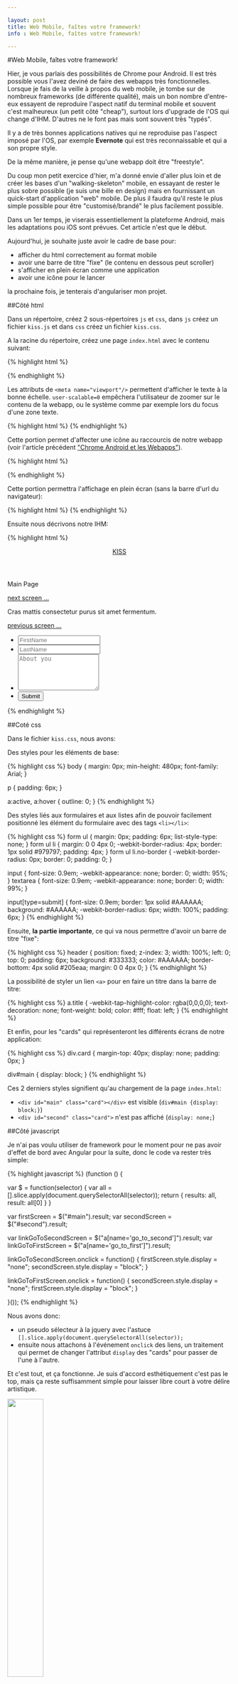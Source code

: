 ```yaml
---

layout: post
title: Web Mobile, faîtes votre framework!
info : Web Mobile, faîtes votre framework!

---
```


#Web Mobile, faîtes votre framework!

Hier, je vous parlais des possibilités de Chrome pour Android. Il est très possible vous l'avez deviné de faire des webapps très fonctionnelles. Lorsque je fais de la veille à propos du web mobile, je tombe sur de nombreux frameworks (de différente qualité), mais un bon nombre d'entre-eux essayent de reproduire l'aspect natif du terminal mobile et souvent c'est malheureux (un petit côté "cheap"), surtout lors d'upgrade de l'OS qui change d'IHM. D'autres ne le font pas mais sont souvent très "typés".

Il y a de très bonnes applications natives qui ne reproduise pas l'aspect imposé par l'OS, par exemple **Evernote** qui est très reconnaissable et qui a son propre style.

De la même manière, je pense qu'une webapp doit être "freestyle".

Du coup mon petit exercice d'hier, m'a donné envie d'aller plus loin et de créer les bases d'un "walking-skeleton" mobile, en essayant de rester le plus sobre possible (je suis une bille en design) mais en fournissant un quick-start d'application "web" mobile. De plus il faudra qu'il reste le plus simple possible pour être "customisé/brandé" le plus facilement possible.

Dans un 1er temps, je viserais essentiellement la plateforme Android, mais les adaptations pou iOS sont prévues. Cet article n'est que le début.

Aujourd'hui, je souhaite juste avoir le cadre de base pour:

- afficher du html correctement au format mobile 
- avoir une barre de titre "fixe" (le contenu en dessous peut scroller)
- s'afficher en plein écran comme une application
- avoir une icône pour le lancer

la prochaine fois, je tenterais d'angulariser mon projet.

##Côté html

Dans un répertoire, créez 2 sous-répertoires `js` et `css`, dans `js` créez un fichier `kiss.js` et dans `css` créez un fichier `kiss.css`.

A la racine du répertoire, créez une page `index.html` avec le contenu suivant:

{% highlight html %}
<!DOCTYPE html>
<html>
<head lang="en">
  <meta charset="UTF-8">
{% endhighlight %}

Les attributs de `<meta name="viewport"/>` permettent d'afficher le texte à la bonne échelle. `user-scalable=0` empêchera l'utilisateur de zoomer sur le contenu de la webapp, ou le système comme par exemple lors du focus d'une zone texte.

{% highlight html %}
  <meta name="viewport" content="width=device-width; initial-scale=1.0; maximum-scale=1.0; user-scalable=0;" />
{% endhighlight %}

Cette portion permet d'affecter une icône au raccourcis de notre webapp (voir l'article précédent ["Chrome Android et les Webapps"](http://k33g.github.io/2014/05/29/ANDROID-WEBAPP.html)).

{% highlight html %}
  <link rel="icon" sizes="196x196" href="html5.png">
{% endhighlight %}

Cette portion permettra l'affichage en plein écran (sans la barre d'url du navigateur):

{% highlight html %}
  <meta name="mobile-web-app-capable" content="yes">
{% endhighlight %}

Ensuite nous décrivons notre IHM:

{% highlight html %}
  <title>kiss</title>
  <link rel="stylesheet" href="css/kiss.css">
</head>
<body>

  <header>
    <a href="#home" class="title">KISS</a>
  </header>

  <div id="main" class="card">
    <p> Main Page</p>
    <p><a name="go_to_second" href="#second">next screen ...</a></p>
  </div>

  <div id="second" class="card">
    <p>Cras mattis consectetur purus sit amet fermentum.</p>
    <p><a name="go_to_first" href="#first">previous screen ...</a></p>
    <form id="informations" onsubmit="return false;"> <ul>
      <li><input type="text" name="firstName" placeholder="FirstName"/></li>
      <li><input type="text" name="lastName" placeholder="LastName"/></li>
      <li><textarea name="about" placeholder="About you" rows="5"></textarea></li>
      <li class="no-border"><input type="submit" name="Save" /></li> </ul>
    </form>
  </div>

  <script src="js/kiss.js"></script>
</body>
</html>
{% endhighlight %}

##Coté css

Dans le fichier `kiss.css`, nous avons:

Des styles pour les éléments de base:

{% highlight css %}
body {
  margin: 0px;
  min-height: 480px;
  font-family: Arial;
}

p {
  padding: 6px;
}

a:active,
a:hover {
  outline: 0;
}
{% endhighlight %}

Des styles liés aux formulaires et aux listes afin de pouvoir facilement positionné les élément du formulaire avec des tags `<li></li>`:

{% highlight css %}
form ul {
  margin: 0px;
  padding: 6px;
  list-style-type: none;
}
form ul li {
  margin: 0 0 4px 0;
  -webkit-border-radius: 4px;
  border: 1px solid #979797;
  padding: 4px;
}
form ul li.no-border {
  -webkit-border-radius: 0px;
  border: 0;
  padding: 0;
}

input {
  font-size: 0.9em;
  -webkit-appearance: none;
  border: 0;
  width: 95%;
}
textarea {
  font-size: 0.9em;
  -webkit-appearance: none;
  border: 0;
  width: 99%;
}

input[type=submit] {
  font-size: 0.9em;
  border: 1px solid #AAAAAA;
  background: #AAAAAA;
  -webkit-border-radius: 6px;
  width: 100%;
  padding: 6px;
}
{% endhighlight %}

Ensuite, **la partie importante**, ce qui va nous permettre d'avoir un barre de titre "fixe":

{% highlight css %}
header {
  position: fixed;
  z-index: 3;
  width: 100%;
  left: 0;
  top: 0;
  padding: 6px;
  background: #333333;
  color: #AAAAAA;
  border-bottom: 4px solid #205eaa;
  margin: 0 0 4px 0;
}
{% endhighlight %}

La possibilité de styler un lien `<a>` pour en faire un titre dans la barre de titre:

{% highlight css %}
a.title {
  -webkit-tap-highlight-color: rgba(0,0,0,0);
  text-decoration: none;
  font-weight: bold;
  color: #fff;
  float: left;
}
{% endhighlight %}

Et enfin, pour les "cards" qui représenteront les différents écrans de notre application:

{% highlight css %}
div.card {
  margin-top: 40px;
  display: none;
  padding: 0px;
}

div#main {
  display: block;
}
{% endhighlight %}

Ces 2 derniers styles signifient qu'au chargement de la page `index.html`:

- `<div id="main" class="card"></div>` est visible (`div#main {display: block;}`)
- `<div id="second" class="card">` n'est pas affiché (`display: none;`)

##Côté javascript

Je n'ai pas voulu utiliser de framework pour le moment pour ne pas avoir d'effet de bord avec Angular pour la suite, donc le code va rester très simple:

{% highlight javascript %}
(function () {

  var $ = function(selector) {
    var all = [].slice.apply(document.querySelectorAll(selector));
    return {
      results: all,
      result: all[0]
    }
  }

  var firstScreen = $("#main").result;
  var secondScreen = $("#second").result;

  var linkGoToSecondScreen = $("a[name='go_to_second']").result;
  var linkGoToFirstScreen = $("a[name='go_to_first']").result;

  linkGoToSecondScreen.onclick = function() {
    firstScreen.style.display = "none";
    secondScreen.style.display = "block";
  }

  linkGoToFirstScreen.onclick = function() {
    secondScreen.style.display = "none";
    firstScreen.style.display = "block";
  }

}());
{% endhighlight %}

Nous avons donc:

- un pseudo sélecteur à la jquery avec l'astuce `[].slice.apply(document.querySelectorAll(selector));`
- ensuite nous attachons à l'événement `onclick` des liens, un traitement qui permet de changer l'attribut `display` des "cards" pour passer de l'une à l'autre.

Et c'est tout, et ça fonctionne. Je suis d'accord esthétiquement c'est pas le top, mais ça reste suffisamment simple pour laisser libre court à votre délire artistique.

<img src="https://github.com/k33g/k33g.github.com/raw/master/images/webapp-01.jpg" height="40%" width="40%">

Vous trouverez le code ici [https://github.com/web-stacks/kiss-mobile](https://github.com/web-stacks/kiss-mobile).

à demain pour la suite